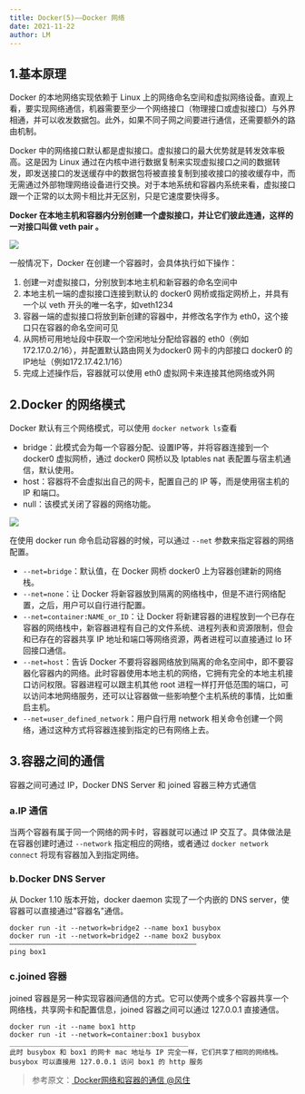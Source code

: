 ```yaml
---
title: Docker(5)——Docker 网络
date: 2021-11-22
author: LM
---
```


## 1.基本原理

Docker 的本地网络实现依赖于 Linux 上的网络命名空间和虚拟网络设备。直观上看，要实现网络通信，机器需要至少一个网络接口（物理接口或虚拟接口）与外界相通，并可以收发数据包。此外，如果不同子网之间要进行通信，还需要额外的路由机制。

Docker 中的网络接口默认都是虚拟接口。虚拟接口的最大优势就是转发效率极高。这是因为 Linux 通过在内核中进行数据复制来实现虚拟接口之间的数据转发，即发送接口的发送缓存中的数据包将被直接复制到接收接口的接收缓存中，而无需通过外部物理网络设备进行交换。对于本地系统和容器内系统来看，虚拟接口跟一个正常的以太网卡相比并无区别，只是它速度要快得多。

**Docker 在本地主机和容器内分别创建一个虚拟接口，并让它们彼此连通，这样的一对接口叫做 veth pair 。**

![](https://gitee.com/LM-J/drawingbed/raw/master/img/20211122163900.png)

一般情况下，Docker 在创建一个容器时，会具体执行如下操作：

1. 创建一对虚拟接口，分别放到本地主机和新容器的命名空间中
2. 本地主机一端的虚拟接口连接到默认的 docker0 网桥或指定网桥上，并具有一个以 veth 开头的唯一名字，如veth1234
3. 容器一端的虚拟接口将放到新创建的容器中，并修改名字作为 eth0，这个接口只在容器的命名空间可见
4. 从网桥可用地址段中获取一个空闲地址分配给容器的 eth0（例如172.17.0.2/16），并配置默认路由网关为docker0 网卡的内部接口 docker0 的IP地址（例如172.17.42.1/16）
5. 完成上述操作后，容器就可以使用 eth0 虚拟网卡来连接其他网络或外网

## 2.Docker 的网络模式

Docker 默认有三个网络模式，可以使用 `docker network ls`查看

- bridge：此模式会为每一个容器分配、设置IP等，并将容器连接到一个 docker0 虚拟网桥，通过 docker0 网桥以及 Iptables nat 表配置与宿主机通信，默认使用。
- host：容器将不会虚拟出自己的网卡，配置自己的 IP 等，而是使用宿主机的 IP 和端口。
- null：该模式关闭了容器的网络功能。

![](https://gitee.com/LM-J/drawingbed/raw/master/img/20211122164751.png)

在使用 docker run 命令启动容器的时候，可以通过 `--net` 参数来指定容器的网络配置。

- `--net=bridge`：默认值，在 Docker 网桥 docker0 上为容器创建新的网络栈。
- `--net=none`：让 Docker 将新容器放到隔离的网络栈中，但是不进行网络配置，之后，用户可以自行进行配置。
- `--net=container:NAME_or_ID`：让 Docker 将新建容器的进程放到一个已存在容器的网络栈中，新容器进程有自己的文件系统、进程列表和资源限制，但会和已存在的容器共享 IP 地址和端口等网络资源，两者进程可以直接通过 lo 环回接口通信。
- `--net=host`：告诉 Docker 不要将容器网络放到隔离的命名空间中，即不要容器化容器内的网络。此时容器使用本地主机的网络，它拥有完全的本地主机接口访问权限。容器进程可以跟主机其他 root 进程一样打开低范围的端口，可以访问本地网络服务，还可以让容器做一些影响整个主机系统的事情，比如重启主机。
- `--net=user_defined_network`：用户自行用 network 相关命令创建一个网络，通过这种方式将容器连接到指定的已有网络上去。

## 3.容器之间的通信

容器之间可通过 IP，Docker DNS Server 和 joined 容器三种方式通信

### a.IP 通信

当两个容器有属于同一个网络的网卡时，容器就可以通过 IP 交互了。具体做法是在容器创建时通过 `--network` 指定相应的网络，或者通过 `docker network connect` 将现有容器加入到指定网络。

### b.Docker DNS Server

从 Docker 1.10 版本开始，docker daemon 实现了一个内嵌的 DNS server，使容器可以直接通过"容器名"通信。

```
docker run -it --network=bridge2 --name box1 busybox
docker run -it --network=bridge2 --name box2 busybox
——————————————————————————————————————————————
ping box1
```

### c.joined 容器

joined 容器是另一种实现容器间通信的方式。它可以使两个或多个容器共享一个网络栈，共享网卡和配置信息，joined 容器之间可以通过 127.0.0.1 直接通信。

```
docker run -it --name box1 http
docker run -it --network=container:box1 busybox
____________________________________________
此时 busybox 和 box1 的网卡 mac 地址与 IP 完全一样，它们共享了相同的网络栈。busybox 可以直接用 127.0.0.1 访问 box1 的 http 服务
```


> 参考原文：[ Docker网络和容器的通信 @风住 ](https://www.cnblogs.com/whych/p/9595671.html)

